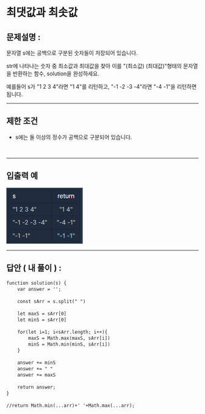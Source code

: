 # 최댓값과 최솟값

## 문제설명 :

문자열 s에는 공백으로 구분된 숫자들이 저장되어 있습니다.

str에 나타나는 숫자 중 최소값과 최대값을 찾아 이를 "(최소값) (최대값)"형태의 문자열을 반환하는 함수, solution을 완성하세요.

예를들어 s가 "1 2 3 4"라면 "1 4"를 리턴하고, "-1 -2 -3 -4"라면 "-4 -1"을 리턴하면 됩니다.

---

## 제한 조건

- s에는 둘 이상의 정수가 공백으로 구분되어 있습니다.

<br/>

---

## 입출력 예

<img src ='최댓값과 최솟값.png'>

<br/>

---

## 답안 ( 내 풀이 ) :

```
function solution(s) {
    var answer = '';

    const sArr = s.split(" ")

    let maxS = sArr[0]
    let minS = sArr[0]

    for(let i=1; i<sArr.length; i++){
        maxS = Math.max(maxS, sArr[i])
        minS = Math.min(minS, sArr[i])
    }

    answer += minS
    answer += " "
    answer += maxS

    return answer;
}

//return Math.min(...arr)+' '+Math.max(...arr);
```
